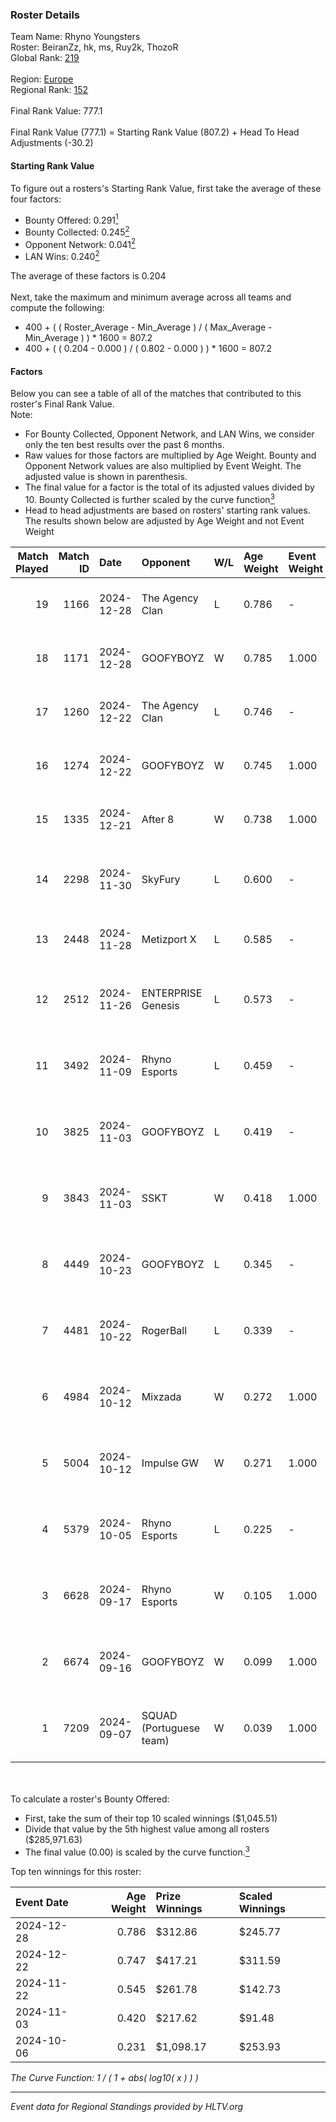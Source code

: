 ### Roster Details<br />
Team Name: Rhyno Youngsters<br />
Roster: BeiranZz, hk, ms, Ruy2k, ThozoR<br />
Global Rank: [219](../../standings_global_2025_02_28.md)<br />
<br />
Region: [Europe]( ../../standings_europe_2025_02_28.md)<br />
Regional Rank: [152]( ../../standings_europe_2025_02_28.md)<br />
<br />
Final Rank Value:  777.1<br />
<br />
Final Rank Value (777.1) = Starting Rank Value (807.2) + Head To Head Adjustments (-30.2)<br />

#### Starting Rank Value<br />
To figure out a rosters's Starting Rank Value, first take the average of these four factors:<br />
- Bounty Offered: 0.291[<sup>1</sup>](#table2)
- Bounty Collected: 0.245[<sup>2</sup>](#table1)
- Opponent Network: 0.041[<sup>2</sup>](#table1)
- LAN Wins: 0.240[<sup>2</sup>](#table1)

The average of these factors is 0.204<br />
<br />
Next, take the maximum and minimum average across all teams and compute the following:<br />
- 400 + ( ( Roster_Average - Min_Average ) / ( Max_Average - Min_Average ) ) * 1600 = 807.2
- 400 + ( ( 0.204 - 0.000 ) / ( 0.802 - 0.000 ) ) * 1600 = 807.2


#### Factors<br />
Below you can see a table of all of the matches that contributed to this roster's Final Rank Value.<br />
Note:<br />

- For Bounty Collected, Opponent Network, and LAN Wins, we consider only the ten best results over the past 6 months.
- Raw values for those factors are multiplied by Age Weight. Bounty and Opponent Network values are also multiplied by Event Weight. The adjusted value is shown in parenthesis.
- The final value for a factor is the total of its adjusted values divided by 10. Bounty Collected is further scaled by the curve function[<sup>3</sup>](#curveFunction)
- Head to head adjustments are based on rosters' starting rank values. The results shown below are adjusted by Age Weight and not Event Weight
<span id="table1"></span><br />


| Match Played | Match ID | Date       | Opponent                | W/L | Age Weight | Event Weight | Bounty Collected | Opponent Network | LAN Wins  | H2H Adj. | Roster                              |
| -: | -: | :- | :- | :- | :- | :- | :- | :- | :- | -: | :- |
|           19 |     1166 | 2024-12-28 | The Agency Clan         | L   | 0.786      | -            | -                | -                | -         |    -7.43 | BeiranZz, hk, ms, Ruy2k, ThozoR     |
|           18 |     1171 | 2024-12-28 | GOOFYBOYZ               | W   | 0.785      | 1.000        | 0.003 (0.003)    | 0.198 (0.156)    | 0 (0.000) |    13.61 | BeiranZz, hk, ms, Ruy2k, ThozoR     |
|           17 |     1260 | 2024-12-22 | The Agency Clan         | L   | 0.746      | -            | -                | -                | -         |    -7.05 | BeiranZz, hk, ms, Ruy2k, ThozoR     |
|           16 |     1274 | 2024-12-22 | GOOFYBOYZ               | W   | 0.745      | 1.000        | 0.003 (0.003)    | 0.198 (0.148)    | 1 (0.745) |    13.58 | BeiranZz, hk, ms, Ruy2k, ThozoR     |
|           15 |     1335 | 2024-12-21 | After 8                 | W   | 0.738      | 1.000        | 0.000 (0.000)    | 0.000 (0.000)    | 1 (0.738) |     4.38 | BeiranZz, hk, ms, Ruy2k, ThozoR     |
|           14 |     2298 | 2024-11-30 | SkyFury                 | L   | 0.600      | -            | -                | -                | -         |    -9.87 | BeiranZz, ms, opdust, Ruy2k, ThozoR |
|           13 |     2448 | 2024-11-28 | Metizport X             | L   | 0.585      | -            | -                | -                | -         |   -11.79 | hk, ms, opdust, Ruy2k, ThozoR       |
|           12 |     2512 | 2024-11-26 | ENTERPRISE Genesis      | L   | 0.573      | -            | -                | -                | -         |   -11.27 | BeiranZz, ms, opdust, Ruy2k, ThozoR |
|           11 |     3492 | 2024-11-09 | Rhyno Esports           | L   | 0.459      | -            | -                | -                | -         |    -4.16 | BeiranZz, ms, opdust, Ruy2k, ThozoR |
|           10 |     3825 | 2024-11-03 | GOOFYBOYZ               | L   | 0.419      | -            | -                | -                | -         |    -6.33 | BeiranZz, ms, opdust, Ruy2k, ThozoR |
|            9 |     3843 | 2024-11-03 | SSKT                    | W   | 0.418      | 1.000        | 0.000 (0.000)    | 0.037 (0.015)    | 1 (0.418) |     3.78 | BeiranZz, ms, opdust, Ruy2k, ThozoR |
|            8 |     4449 | 2024-10-23 | GOOFYBOYZ               | L   | 0.345      | -            | -                | -                | -         |    -5.49 | BeiranZz, ms, opdust, Ruy2k, ThozoR |
|            7 |     4481 | 2024-10-22 | RogerBall               | L   | 0.339      | -            | -                | -                | -         |    -9.00 | BeiranZz, ms, opdust, Ruy2k, ThozoR |
|            6 |     4984 | 2024-10-12 | Mixzada                 | W   | 0.272      | 1.000        | 0.000 (0.000)    | 0.035 (0.010)    | 0 (0.000) |     2.22 | BeiranZz, ms, opdust, Ruy2k, ThozoR |
|            5 |     5004 | 2024-10-12 | Impulse GW              | W   | 0.271      | 1.000        | 0.008 (0.002)    | 0.186 (0.050)    | 0 (0.000) |     3.79 | BeiranZz, ms, opdust, Ruy2k, ThozoR |
|            4 |     5379 | 2024-10-05 | Rhyno Esports           | L   | 0.225      | -            | -                | -                | -         |    -2.23 | BeiranZz, ms, opdust, Ruy2k, ThozoR |
|            3 |     6628 | 2024-09-17 | Rhyno Esports           | W   | 0.105      | 1.000        | 0.003 (0.000)    | 0.094 (0.010)    | 0 (0.000) |     1.27 | BeiranZz, ms, opdust, Ruy2k, ThozoR |
|            2 |     6674 | 2024-09-16 | GOOFYBOYZ               | W   | 0.099      | 1.000        | 0.003 (0.000)    | 0.198 (0.020)    | 0 (0.000) |     1.61 | BeiranZz, drext, ms, opdust, Ruy2k  |
|            1 |     7209 | 2024-09-07 | SQUAD (Portuguese team) | W   | 0.039      | 1.000        | 0.000 (0.000)    | 0.013 (0.001)    | 0 (0.000) |     0.18 | BeiranZz, ms, opdust, Ruy2k, ThozoR |

<br />
<span id="table2"></span><br />
To calculate a roster's Bounty Offered:<br />

- First, take the sum of their top 10 scaled winnings ($1,045.51)
- Divide that value by the 5th highest value among all rosters ($285,971.63)
- The final value (0.00) is scaled by the curve function.[<sup>3</sup>](#curveFunction)

Top ten winnings for this roster:<br />

| Event Date | Age Weight | Prize Winnings | Scaled Winnings |
| :- | -: | :- | :- |
| 2024-12-28 |      0.786 | $312.86        | $245.77         |
| 2024-12-22 |      0.747 | $417.21        | $311.59         |
| 2024-11-22 |      0.545 | $261.78        | $142.73         |
| 2024-11-03 |      0.420 | $217.62        | $91.48          |
| 2024-10-06 |      0.231 | $1,098.17      | $253.93         |


<span id="curveFunction"></span>_The Curve Function: 1 / ( 1 + abs( log10( x ) ) )_<br />

---
_Event data for Regional Standings provided by HLTV.org_<br />
